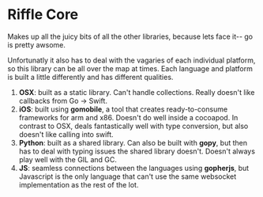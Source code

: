 # Riffle Core

Makes up all the juicy bits of all the other libraries, because lets face it-- go is pretty awsome. 

Unfortunatly it also has to deal with the vagaries of each individual platform, so this library can be all over the map at times. Each language and platform is built a little differently and has different qualities.

1. **OSX**: built as a static library. Can't handle collections. Really doesn't like callbacks from Go -> Swift. 
2. **iOS**: built using **gomobile**, a tool that creates ready-to-consume frameworks for arm and x86. Doesn't do well inside a cocoapod. In contrast to OSX, deals fantastically well with type conversion, but also doesn't like calling into swift.
3. **Python**: built as a shared library. Can also be built with **gopy**, but then has to deal with typing issues the shared library doesn't. Doesn't always play well with the GIL and GC.
4. **JS**: seamless connections between the languages using **gopherjs**, but Javascript is the only language that can't use the same websocket implementation as the rest of the lot. 


